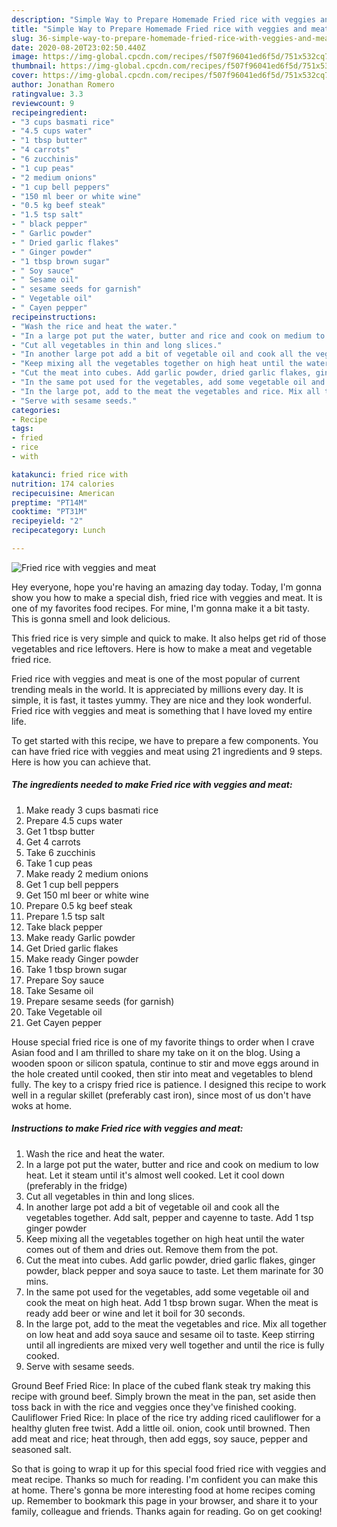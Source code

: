 ```yaml
---
description: "Simple Way to Prepare Homemade Fried rice with veggies and meat"
title: "Simple Way to Prepare Homemade Fried rice with veggies and meat"
slug: 36-simple-way-to-prepare-homemade-fried-rice-with-veggies-and-meat
date: 2020-08-20T23:02:50.440Z
image: https://img-global.cpcdn.com/recipes/f507f96041ed6f5d/751x532cq70/fried-rice-with-veggies-and-meat-recipe-main-photo.jpg
thumbnail: https://img-global.cpcdn.com/recipes/f507f96041ed6f5d/751x532cq70/fried-rice-with-veggies-and-meat-recipe-main-photo.jpg
cover: https://img-global.cpcdn.com/recipes/f507f96041ed6f5d/751x532cq70/fried-rice-with-veggies-and-meat-recipe-main-photo.jpg
author: Jonathan Romero
ratingvalue: 3.3
reviewcount: 9
recipeingredient:
- "3 cups basmati rice"
- "4.5 cups water"
- "1 tbsp butter"
- "4 carrots"
- "6 zucchinis"
- "1 cup peas"
- "2 medium onions"
- "1 cup bell peppers"
- "150 ml beer or white wine"
- "0.5 kg beef steak"
- "1.5 tsp salt"
- " black pepper"
- " Garlic powder"
- " Dried garlic flakes"
- " Ginger powder"
- "1 tbsp brown sugar"
- " Soy sauce"
- " Sesame oil"
- " sesame seeds for garnish"
- " Vegetable oil"
- " Cayen pepper"
recipeinstructions:
- "Wash the rice and heat the water."
- "In a large pot put the water, butter and rice and cook on medium to low heat. Let it steam until it&#39;s almost well cooked. Let it cool down (preferably in the fridge)"
- "Cut all vegetables in thin and long slices."
- "In another large pot add a bit of vegetable oil and cook all the vegetables together. Add salt, pepper and cayenne to taste. Add 1 tsp ginger powder"
- "Keep mixing all the vegetables together on high heat until the water comes out of them and dries out. Remove them from the pot."
- "Cut the meat into cubes. Add garlic powder, dried garlic flakes, ginger powder, black pepper and soya sauce to taste. Let them marinate for 30 mins."
- "In the same pot used for the vegetables, add some vegetable oil and cook the meat on high heat. Add 1 tbsp brown sugar. When the meat is ready add beer or wine and let it boil for 30 seconds."
- "In the large pot, add to the meat the vegetables and rice. Mix all together on low heat and add soya sauce and sesame oil to taste. Keep stirring until all ingredients are mixed very well together and until the rice is fully cooked."
- "Serve with sesame seeds."
categories:
- Recipe
tags:
- fried
- rice
- with

katakunci: fried rice with 
nutrition: 174 calories
recipecuisine: American
preptime: "PT14M"
cooktime: "PT31M"
recipeyield: "2"
recipecategory: Lunch

---
```



![Fried rice with veggies and meat](https://img-global.cpcdn.com/recipes/f507f96041ed6f5d/751x532cq70/fried-rice-with-veggies-and-meat-recipe-main-photo.jpg)

Hey everyone, hope you're having an amazing day today. Today, I'm gonna show you how to make a special dish, fried rice with veggies and meat. It is one of my favorites food recipes. For mine, I'm gonna make it a bit tasty. This is gonna smell and look delicious.

This fried rice is very simple and quick to make. It also helps get rid of those vegetables and rice leftovers. Here is how to make a meat and vegetable fried rice.

Fried rice with veggies and meat is one of the most popular of current trending meals in the world. It is appreciated by millions every day. It is simple, it is fast, it tastes yummy. They are nice and they look wonderful. Fried rice with veggies and meat is something that I have loved my entire life.


To get started with this recipe, we have to prepare a few components. You can have fried rice with veggies and meat using 21 ingredients and 9 steps. Here is how you can achieve that.

<!--inarticleads1-->

##### The ingredients needed to make Fried rice with veggies and meat:

1. Make ready 3 cups basmati rice
1. Prepare 4.5 cups water
1. Get 1 tbsp butter
1. Get 4 carrots
1. Take 6 zucchinis
1. Take 1 cup peas
1. Make ready 2 medium onions
1. Get 1 cup bell peppers
1. Get 150 ml beer or white wine
1. Prepare 0.5 kg beef steak
1. Prepare 1.5 tsp salt
1. Take  black pepper
1. Make ready  Garlic powder
1. Get  Dried garlic flakes
1. Make ready  Ginger powder
1. Take 1 tbsp brown sugar
1. Prepare  Soy sauce
1. Take  Sesame oil
1. Prepare  sesame seeds (for garnish)
1. Take  Vegetable oil
1. Get  Cayen pepper


House special fried rice is one of my favorite things to order when I crave Asian food and I am thrilled to share my take on it on the blog. Using a wooden spoon or silicon spatula, continue to stir and move eggs around in the hole created until cooked, then stir into meat and vegetables to blend fully. The key to a crispy fried rice is patience. I designed this recipe to work well in a regular skillet (preferably cast iron), since most of us don&#39;t have woks at home. 

<!--inarticleads2-->

##### Instructions to make Fried rice with veggies and meat:

1. Wash the rice and heat the water.
1. In a large pot put the water, butter and rice and cook on medium to low heat. Let it steam until it&#39;s almost well cooked. Let it cool down (preferably in the fridge)
1. Cut all vegetables in thin and long slices.
1. In another large pot add a bit of vegetable oil and cook all the vegetables together. Add salt, pepper and cayenne to taste. Add 1 tsp ginger powder
1. Keep mixing all the vegetables together on high heat until the water comes out of them and dries out. Remove them from the pot.
1. Cut the meat into cubes. Add garlic powder, dried garlic flakes, ginger powder, black pepper and soya sauce to taste. Let them marinate for 30 mins.
1. In the same pot used for the vegetables, add some vegetable oil and cook the meat on high heat. Add 1 tbsp brown sugar. When the meat is ready add beer or wine and let it boil for 30 seconds.
1. In the large pot, add to the meat the vegetables and rice. Mix all together on low heat and add soya sauce and sesame oil to taste. Keep stirring until all ingredients are mixed very well together and until the rice is fully cooked.
1. Serve with sesame seeds.


Ground Beef Fried Rice: In place of the cubed flank steak try making this recipe with ground beef. Simply brown the meat in the pan, set aside then toss back in with the rice and veggies once they&#39;ve finished cooking. Cauliflower Fried Rice: In place of the rice try adding riced cauliflower for a healthy gluten free twist. Add a little oil. onion, cook until browned. Then add meat and rice; heat through, then add eggs, soy sauce, pepper and seasoned salt. 

So that is going to wrap it up for this special food fried rice with veggies and meat recipe. Thanks so much for reading. I'm confident you can make this at home. There's gonna be more interesting food at home recipes coming up. Remember to bookmark this page in your browser, and share it to your family, colleague and friends. Thanks again for reading. Go on get cooking!
